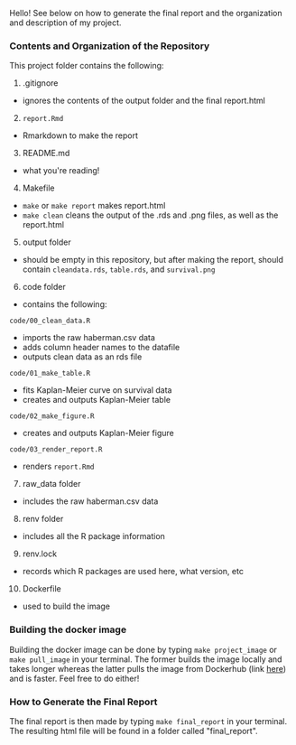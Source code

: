 Hello! See below on how to generate the final report and the organization and 
description of my project.

### Contents and Organization of the Repository

This project folder contains the following:

1) .gitignore
- ignores the contents of the output folder and the final report.html

2) `report.Rmd`
- Rmarkdown to make the report

3) README.md
- what you're reading!

4) Makefile
- `make` or `make report` makes report.html
- `make clean` cleans the output of the .rds and .png files, as well as the 
report.html

5) output folder
- should be empty in this repository, but after making the report, should 
contain `cleandata.rds`, `table.rds`, and `survival.png`

6) code folder
- contains the following:

`code/00_clean_data.R`
- imports the raw haberman.csv data
- adds column header names to the datafile
- outputs clean data as an rds file

`code/01_make_table.R`
- fits Kaplan-Meier curve on survival data
- creates and outputs Kaplan-Meier table

`code/02_make_figure.R`
- creates and outputs Kaplan-Meier figure

`code/03_render_report.R`
- renders `report.Rmd`

7) raw_data folder
- includes the raw haberman.csv data

8) renv folder
- includes all the R package information

9) renv.lock
- records which R packages are used here, what version, etc

10) Dockerfile
- used to build the image

### Building the docker image

Building the docker image can be done by typing `make project_image` or 
`make pull_image` in your terminal. The former builds the image 
locally and takes longer whereas the latter pulls the image from 
Dockerhub (link [here](https://hub.docker.com/repository/docker/evshi/final_report)) 
and is faster. Feel free to do either!

### How to Generate the Final Report
The final report is then made by typing `make final_report` in your terminal. 
The resulting html file will be found in a folder called "final_report".